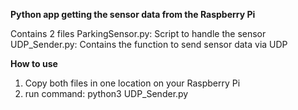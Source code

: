 **Python app getting the sensor data from the Raspberry Pi**

Contains 2 files
ParkingSensor.py: Script to handle the sensor
UDP_Sender.py: Contains the function to send sensor data via UDP

**How to use**
1. Copy both files in one location on your Raspberry Pi
2. run command: python3 UDP_Sender.py
